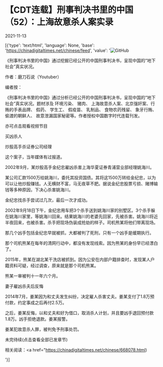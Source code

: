 # 【CDT连载】刑事判决书里的中国（52）：上海故意杀人案实录

2021-11-13

[{'type': 'text/html', 'language': None, 'base': 'https://chinadigitaltimes.net/chinese/feed', 'value': '![GitHub](https://chinadigitaltimes.net/chinese/files/2021/09/刑事判决书里的中国-791x1024.jpg)



《刑事判决书里的中国》通过挖掘已经公开的中国刑事判决书，呈现中国的“地下社会”真实状况。 

作者：磨刀石说（Youtuber）



编者按：

《刑事判决书里的中国》通过分析已经公开的中国刑事判决书，呈现中国的“地下社会”真实状况。题材涉及 环境污染、 猪肉、 上海故意杀人案、北京强奸案、行贿的手表品牌、 假药、 学生工、 假疫苗、 乳制品、 食物农药残留、 象牙行贿、 偷渡的朝鲜人、 故意泄漏国家秘密等。作者授权中国数字时代连载刊发。

亦可点击观看视频节目





买凶杀人

炒股高手杀证券公司经理

这个案子，当年媒体有过报道。

2002年9月，某炒股高手金纪忠雇凶杀害上海华夏证券青浦营业部经理姚海川。

某公司汇款1500万给姚海川，委托其投资国债。其将这1500万转给金纪忠，以为可以让他炒股赚钱。人无横财不富，马无夜草不肥。据说金纪忠股票亏损、赌博输钱等多种原因，下决心杀害姚海川。

金纪忠找杀手尝试过几次，最后一次才成功。

2002年9月18日下午，金纪忠用车把3个杀手送到姚海川家的别墅区。3个杀手躲在姚海川家里，等姚海川回来。结果姚海川的老婆先回家，先被杀害。姚海川将近半夜回来，也被杀害。杀手把现场伪装成抢劫的样子。司机熊某将他们带离现场。

那几个凶手包括金纪忠早就被抓，大都被判了死刑，只有一个凶手是缓期执行。

那个司机熊某在每年的清网行动中，都没有发现线索。因为熊某的身份早已经漂白了。

2015年，熊某在湖北某干洗店被抓到。因为公安在内部户籍排查时，发现某人户籍资料可疑，经过调查，原来就是那个司机熊某。

熊某一审被判十一年六个月。

妻子雇凶杀夫后反悔

2014年7月，姜某因为和丈夫发生纠纷，决定雇人杀害丈夫。姜某支付了1.8万预付款，约定事成之后再付2.5万。

之后，姜某反悔，以和丈夫和好为借口，取消杀人计划，并且要凶手退回预付款1.8万。凶手拒绝退款。姜某报警。

姜某犯故意杀人罪，被判免予刑事处罚。

未完待续(点击查看全部已发章节)



相关阅读：<a href="https://chinadigitaltimes.net/chinese/668078.html)

'}]